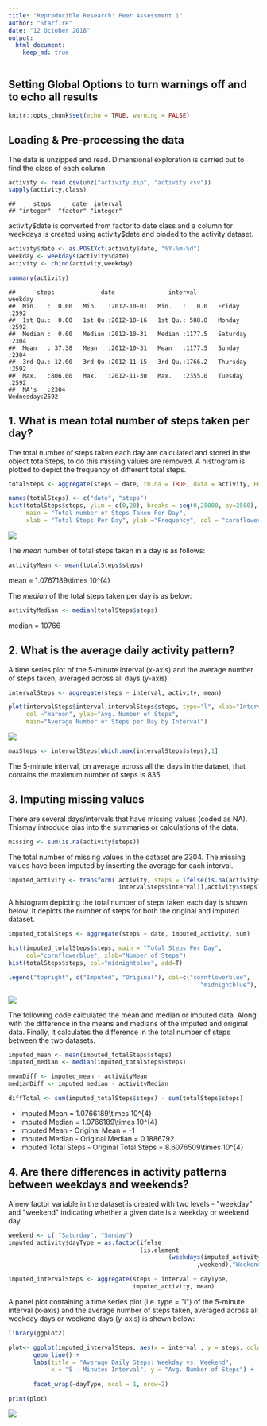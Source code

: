 ```yaml
---
title: "Reproducible Research: Peer Assessment 1"
author: "Starf1re"
date: "12 October 2018"
output: 
  html_document:
    keep_md: true
---
```



## Setting Global Options to turn warnings off and to echo all results


```r
knitr::opts_chunk$set(echo = TRUE, warning = FALSE)
```

## Loading & Pre-processing the data

The data is unzipped and read. Dimensional exploration is carried out to find the class of each column.


```r
activity <- read.csv(unz("activity.zip", "activity.csv"))
sapply(activity,class)
```

```
##     steps      date  interval 
## "integer"  "factor" "integer"
```

activity\$date is converted from factor to date class and a column for weekdays is created using activity$date and binded to the activity dataset.


```r
activity$date <- as.POSIXct(activity$date, "%Y-%m-%d")
weekday <- weekdays(activity$date)
activity <- cbind(activity,weekday)

summary(activity)
```

```
##      steps             date               interval           weekday    
##  Min.   :  0.00   Min.   :2012-10-01   Min.   :   0.0   Friday   :2592  
##  1st Qu.:  0.00   1st Qu.:2012-10-16   1st Qu.: 588.8   Monday   :2592  
##  Median :  0.00   Median :2012-10-31   Median :1177.5   Saturday :2304  
##  Mean   : 37.38   Mean   :2012-10-31   Mean   :1177.5   Sunday   :2304  
##  3rd Qu.: 12.00   3rd Qu.:2012-11-15   3rd Qu.:1766.2   Thursday :2592  
##  Max.   :806.00   Max.   :2012-11-30   Max.   :2355.0   Tuesday  :2592  
##  NA's   :2304                                           Wednesday:2592
```

## 1. What is mean total number of steps taken per day?

The total number of steps taken each day are calculated and stored in the object totalSteps, to do this missing values are removed. A histrogram is plotted to depict the frequency of different total steps.


```r
totalSteps <- aggregate(steps ~ date, rm.na = TRUE, data = activity, FUN = sum)

names(totalSteps) <- c("date", "steps")
hist(totalSteps$steps, ylim = c(0,20), breaks = seq(0,25000, by=2500),
     main = "Total number of Steps Taken Per Day", 
     xlab = "Total Steps Per Day", ylab ="Frequency", col = "cornflowerblue")
```

![](PA1_template_files/figure-html/TotalNumStepsPerDay-1.png)<!-- -->

The $mean$ number of total steps taken in a day is as follows:


```r
activityMean <- mean(totalSteps$steps)
```

mean = 1.0767189\times 10^{4}

The $median$ of the total steps taken per day is as below:


```r
activityMedian <- median(totalSteps$steps)
```

median = 10766

## 2. What is the average daily activity pattern?

A time series plot of the 5-minute interval (x-axis) and the average number of steps taken, averaged across all days (y-axis).


```r
intervalSteps <- aggregate(steps ~ interval, activity, mean)

plot(intervalSteps$interval,intervalSteps$steps, type="l", xlab="Interval", 
     col ="maroon", ylab="Avg. Number of Steps",
     main="Average Number of Steps per Day by Interval")
```

![](PA1_template_files/figure-html/AvgNumStepsPerDayPerInterval-1.png)<!-- -->

```r
maxSteps <- intervalSteps[which.max(intervalSteps$steps),1]
```

The 5-minute interval, on average across all the days in the dataset, that contains the maximum number of steps is 835.

## 3. Imputing missing values

There are several days/intervals that have missing values (coded as NA). Thismay introduce bias into the summaries or calculations of the data. 


```r
missing <- sum(is.na(activity$steps))
```
The total number of missing values in the dataset are 2304. The missing values have been imputed by inserting the average for each interval.


```r
imputed_activity <- transform( activity, steps = ifelse(is.na(activity$steps),                                                           intervalSteps$steps[match(activity$interval,
                               intervalSteps$interval)],activity$steps))                                                                                                                            
```
A histogram depicting the total number of steps taken each day is shown below. It depicts the number of steps for both the original and imputed dataset.


```r
imputed_totalSteps <- aggregate(steps ~ date, imputed_activity, sum)

hist(imputed_totalSteps$steps, main = "Total Steps Per Day",
     col="cornflowerblue", xlab="Number of Steps")
hist(totalSteps$steps, col="midnightblue", add=T)

legend("topright", c("Imputed", "Original"), col=c("cornflowerblue", 
                                                      "midnightblue"), lwd=5)
```

![](PA1_template_files/figure-html/ImputedVsOriginalData-1.png)<!-- -->

The following code calculated the mean and median or imputed data. Along with the difference in the means and medians of the imputed and original data. Finally, it calculates the difference in the total number of steps between the two datasets.


```r
imputed_mean <- mean(imputed_totalSteps$steps)
imputed_median <- median(imputed_totalSteps$steps)

meanDiff <- imputed_mean - activityMean
medianDiff <- imputed_median - activityMedian

diffTotal <- sum(imputed_totalSteps$steps) - sum(totalSteps$steps) 
```

- Imputed Mean = 1.0766189\times 10^{4}
- Imputed Median = 1.0766189\times 10^{4}
- Imputed Mean - Original Mean = -1
- Imputed Median - Original Median = 0.1886792
- Imputed Total Steps - Original Total Steps = 8.6076509\times 10^{4}

## 4. Are there differences in activity patterns between weekdays and weekends?

A new factor variable in the dataset is created with two levels - "weekday" and "weekend" indicating whether a given date is a weekday or weekend day.


```r
weekend <- c( "Saturday", "Sunday")
imputed_activity$dayType = as.factor(ifelse
                                     (is.element
                                             (weekdays(imputed_activity$date)
                                                     ,weekend),"Weekend", "Weekday"))

imputed_intervalSteps <- aggregate(steps ~ interval + dayType,
                                   imputed_activity, mean)
```

A panel plot containing a time series plot (i.e. type = "l") of the 5-minute interval (x-axis) and the average number of steps taken, averaged across all weekday days or weekend days (y-axis) is shown below:


```r
library(ggplot2)

plot<- ggplot(imputed_intervalSteps, aes(x = interval , y = steps, color = dayType)) +
       geom_line() +
       labs(title = "Average Daily Steps: Weekday vs. Weekend",
            x = "5 - Minutes Interval", y = "Avg. Number of Steps") +
        
       facet_wrap(~dayType, ncol = 1, nrow=2)

print(plot)
```

![](PA1_template_files/figure-html/AvgDailyStepsbyInterval(ImputedData)-1.png)<!-- -->
